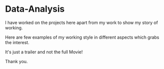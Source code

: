 # Data-Analysis

I have worked on the projects here apart from my work to show my story of working.

Here are few examples of my working style in different aspects which grabs the interest.

It's just a trailer and not the full Movie!

Thank you.
